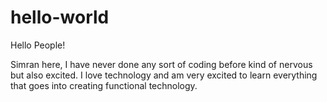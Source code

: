 # hello-world

Hello People!

Simran here, I have never done any sort of coding before kind of nervous but also excited.
I love technology and am very excited to learn everything that goes into creating functional technology.
